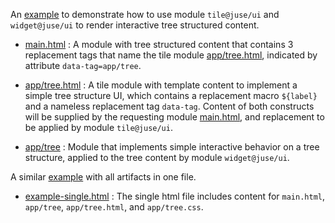 An [example](example) to demonstrate how to use module `tile@juse/ui` and `widget@juse/ui` to render interactive tree structured content.

* [main.html][]
: A module with tree structured content that contains 3 replacement tags that name the tile module [app/tree.html][], indicated by attribute `data-tag=app/tree`.

* [app/tree.html][]
: A tile module with template content to implement a simple tree structure UI, which contains a replacement macro `${label}` and a nameless replacement tag `data-tag`. Content of both constructs will be supplied by the requesting module [main.html][], and replacement to be applied by module `tile@juse/ui`.

* [app/tree][]
: Module that implements simple interactive behavior on a tree structure, applied to the tree content by module `widget@juse/ui`.

A similar [example](example-single) with all artifacts in one file.

* [example-single.html][]
: The single html file includes content for `main.html`, `app/tree`, `app/tree.html`, and `app/tree.css`.

[main.html]:			https://raw.githubusercontent.com/metal-juse/metal-juse.github.io/master/examples/tile-tree/static/main.html
[app/tree.html]:		https://raw.githubusercontent.com/metal-juse/metal-juse.github.io/master/examples/tile-tree/static/app/tree.html
[app/tree]:				https://raw.githubusercontent.com/metal-juse/metal-juse.github.io/master/examples/tile-tree/modules/app/tree.js
[example-single.html]:	https://raw.githubusercontent.com/metal-juse/metal-juse.github.io/master/examples/tile-tree/example-single.html

